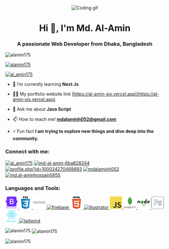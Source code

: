 <p align="center">
  <img src="https://i.giphy.com/media/v1.Y2lkPTc5MGI3NjExMGRxb3kwbWd5N3F3MGdoazBwbXNiNjV6MTRsYnp1OHV4Zzk5MTExOCZlcD12MV9pbnRlcm5hbF9naWZfYnlfaWQmY3Q9Zw/qgQUggAC3Pfv687qPC/giphy.gif" alt="Coding gif" height="500" width="700"/>
</p>


<h1 align="center">Hi 👋, I'm Md. Al-Amin</h1>
<h3 align="center">A passionate Web Developer from Dhaka, Bangladesh</h3>

<p align="left"> <img src="https://komarev.com/ghpvc/?username=alamin175&label=Profile%20views&color=0e75b6&style=flat" alt="alamin175" /> </p>

<p align="left"> <a href="https://github.com/ryo-ma/github-profile-trophy"><img src="https://github-profile-trophy.vercel.app/?username=alamin175" alt="alamin175" /></a> </p>

<p align="left"> <a href="https://twitter.com/al_amin175" target="blank"><img src="https://img.shields.io/twitter/follow/al_amin175?logo=twitter&style=for-the-badge" alt="al_amin175" /></a> </p>

- 🌱 I’m currently learning **Next Js**

- 👨‍💻 My portfolio website link [https://al-amin-six.vercel.app](https://al-amin-six.vercel.app)

- 💬 Ask me about **Java Script**

- 📫 How to reach me! **mdalaminh052@gmail.com**

- ⚡ Fun fact **I am trying to explore new things and dive deep into the community.**

<h3 align="left">Connect with me:</h3>
<p align="left">
<a href="https://twitter.com/al_amin175" target="blank"><img align="center" src="https://raw.githubusercontent.com/rahuldkjain/github-profile-readme-generator/master/src/images/icons/Social/twitter.svg" alt="al_amin175" height="30" width="40" /></a>
<a href="https://linkedin.com/in/md-al-amin-6ba828244" target="blank"><img align="center" src="https://raw.githubusercontent.com/rahuldkjain/github-profile-readme-generator/master/src/images/icons/Social/linked-in-alt.svg" alt="md-al-amin-6ba828244" height="30" width="40" /></a>
<a href="https://fb.com/profile.php?id=100024270469893" target="blank"><img align="center" src="https://raw.githubusercontent.com/rahuldkjain/github-profile-readme-generator/master/src/images/icons/Social/facebook.svg" alt="profile.php?id=100024270469893" height="30" width="40" /></a>
<a href="https://instagram.com/mdalaminh052" target="blank"><img align="center" src="https://raw.githubusercontent.com/rahuldkjain/github-profile-readme-generator/master/src/images/icons/Social/instagram.svg" alt="mdalaminh052" height="30" width="40" /></a>
<a href="https://www.youtube.com/c/md.al-aminhossain5655" target="blank"><img align="center" src="https://raw.githubusercontent.com/rahuldkjain/github-profile-readme-generator/master/src/images/icons/Social/youtube.svg" alt="md.al-aminhossain5655" height="30" width="40" /></a>
</p>

<h3 align="left">Languages and Tools:</h3>
<p align="left"> <a href="https://getbootstrap.com" target="_blank" rel="noreferrer"> <img src="https://raw.githubusercontent.com/devicons/devicon/master/icons/bootstrap/bootstrap-plain-wordmark.svg" alt="bootstrap" width="40" height="40"/> </a> <a href="https://www.w3schools.com/css/" target="_blank" rel="noreferrer"> <img src="https://raw.githubusercontent.com/devicons/devicon/master/icons/css3/css3-original-wordmark.svg" alt="css3" width="40" height="40"/> </a> <a href="https://expressjs.com" target="_blank" rel="noreferrer"> <img src="https://raw.githubusercontent.com/devicons/devicon/master/icons/express/express-original-wordmark.svg" alt="express" width="40" height="40"/> </a> <a href="https://firebase.google.com/" target="_blank" rel="noreferrer"> <img src="https://www.vectorlogo.zone/logos/firebase/firebase-icon.svg" alt="firebase" width="40" height="40"/> </a> <a href="https://www.w3.org/html/" target="_blank" rel="noreferrer"> <img src="https://raw.githubusercontent.com/devicons/devicon/master/icons/html5/html5-original-wordmark.svg" alt="html5" width="40" height="40"/> </a> <a href="https://www.adobe.com/in/products/illustrator.html" target="_blank" rel="noreferrer"> <img src="https://www.vectorlogo.zone/logos/adobe_illustrator/adobe_illustrator-icon.svg" alt="illustrator" width="40" height="40"/> </a> <a href="https://developer.mozilla.org/en-US/docs/Web/JavaScript" target="_blank" rel="noreferrer"> <img src="https://raw.githubusercontent.com/devicons/devicon/master/icons/javascript/javascript-original.svg" alt="javascript" width="40" height="40"/> </a> <a href="https://www.mongodb.com/" target="_blank" rel="noreferrer"> <img src="https://raw.githubusercontent.com/devicons/devicon/master/icons/mongodb/mongodb-original-wordmark.svg" alt="mongodb" width="40" height="40"/> </a> <a href="https://nodejs.org" target="_blank" rel="noreferrer"> <img src="https://raw.githubusercontent.com/devicons/devicon/master/icons/nodejs/nodejs-original-wordmark.svg" alt="nodejs" width="40" height="40"/> </a> <a href="https://www.photoshop.com/en" target="_blank" rel="noreferrer"> <img src="https://raw.githubusercontent.com/devicons/devicon/master/icons/photoshop/photoshop-line.svg" alt="photoshop" width="40" height="40"/> </a> <a href="https://reactjs.org/" target="_blank" rel="noreferrer"> <img src="https://raw.githubusercontent.com/devicons/devicon/master/icons/react/react-original-wordmark.svg" alt="react" width="40" height="40"/> </a> <a href="https://tailwindcss.com/" target="_blank" rel="noreferrer"> <img src="https://www.vectorlogo.zone/logos/tailwindcss/tailwindcss-icon.svg" alt="tailwind" width="40" height="40"/> </a> </p>

<p><img align="left" src="https://github-readme-stats.vercel.app/api/top-langs?username=alamin175&show_icons=true&locale=en&layout=compact" alt="alamin175" /></p>

<p>&nbsp;<img align="center" src="https://github-readme-stats.vercel.app/api?username=alamin175&show_icons=true&locale=en" alt="alamin175" /></p>

<p><img align="center" src="https://github-readme-streak-stats.herokuapp.com/?user=alamin175&" alt="alamin175" /></p>
